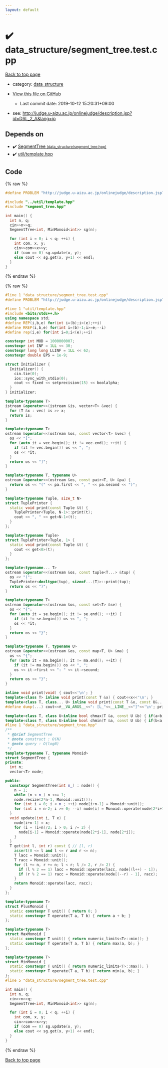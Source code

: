 ```yaml
---
layout: default
---
```


<!-- mathjax config similar to math.stackexchange -->
<script type="text/javascript" async
  src="https://cdnjs.cloudflare.com/ajax/libs/mathjax/2.7.5/MathJax.js?config=TeX-MML-AM_CHTML">
</script>
<script type="text/x-mathjax-config">
  MathJax.Hub.Config({
    TeX: { equationNumbers: { autoNumber: "AMS" }},
    tex2jax: {
      inlineMath: [ ['$','$'] ],
      processEscapes: true
    },
    "HTML-CSS": { matchFontHeight: false },
    displayAlign: "left",
    displayIndent: "2em"
  });
</script>

<script type="text/javascript" src="https://cdnjs.cloudflare.com/ajax/libs/jquery/3.4.1/jquery.min.js"></script>
<script src="https://cdn.jsdelivr.net/npm/jquery-balloon-js@1.1.2/jquery.balloon.min.js" integrity="sha256-ZEYs9VrgAeNuPvs15E39OsyOJaIkXEEt10fzxJ20+2I=" crossorigin="anonymous"></script>
<script type="text/javascript" src="../../assets/js/copy-button.js"></script>
<link rel="stylesheet" href="../../assets/css/copy-button.css" />


# :heavy_check_mark: data_structure/segment_tree.test.cpp

<a href="../../index.html">Back to top page</a>

* category: <a href="../../index.html#c8f6850ec2ec3fb32f203c1f4e3c2fd2">data_structure</a>
* <a href="{{ site.github.repository_url }}/blob/master/data_structure/segment_tree.test.cpp">View this file on GitHub</a>
    - Last commit date: 2019-10-12 15:20:31+09:00


* see: <a href="http://judge.u-aizu.ac.jp/onlinejudge/description.jsp?id=DSL_2_A&lang=jp">http://judge.u-aizu.ac.jp/onlinejudge/description.jsp?id=DSL_2_A&lang=jp</a>


## Depends on

* :heavy_check_mark: <a href="../../library/data_structure/segment_tree.hpp.html">SegmentTree <small>(data_structure/segment_tree.hpp)</small></a>
* :heavy_check_mark: <a href="../../library/util/template.hpp.html">util/template.hpp</a>


## Code

<a id="unbundled"></a>
{% raw %}
```cpp
#define PROBLEM "http://judge.u-aizu.ac.jp/onlinejudge/description.jsp?id=DSL_2_A&lang=jp"

#include "../util/template.hpp"
#include "segment_tree.hpp"

int main() {
  int n, q;
  cin>>n>>q;
  SegmentTree<int, MinMonoid<int>> sg(n);

  for (int i = 0; i < q; ++i) {
    int com, x, y;
    cin>>com>>x>>y;
    if (com == 0) sg.update(x, y);
    else cout << sg.get(x, y+1) << endl;
  }
}
```
{% endraw %}

<a id="bundled"></a>
{% raw %}
```cpp
#line 1 "data_structure/segment_tree.test.cpp"
#define PROBLEM "http://judge.u-aizu.ac.jp/onlinejudge/description.jsp?id=DSL_2_A&lang=jp"

#line 1 "util/template.hpp"
#include <bits/stdc++.h>
using namespace std;
#define REP(i,b,e) for(int i=(b);i<(e);++i)
#define RREP(i,b,e) for(int i=(b)-1;i>=e;--i)
#define rep(i,e) for(int i=0;i<(e);++i)

constexpr int MOD = 1000000007;
constexpr int INF = 1LL << 30;
constexpr long long LLINF = 1LL << 62;
constexpr double EPS = 1e-9;

struct Initializer {
  Initializer() {
    cin.tie(0);
    ios::sync_with_stdio(0);
    cout << fixed << setprecision(15) << boolalpha;
  }
} initializer;

template<typename T>
istream &operator>>(istream &is, vector<T> &vec) {
  for (T &x : vec) is >> x;
  return is;
}

template<typename T>
ostream &operator<<(ostream &os, const vector<T> &vec) {
  os << "[";
  for (auto it = vec.begin(); it != vec.end(); ++it) {
    if (it != vec.begin()) os << ", ";
    os << *it;
  }
  return os << "]";
}

template<typename T, typename U>
ostream &operator<<(ostream &os, const pair<T, U> &pa) {
  return os << "(" << pa.first << ", " << pa.second << ")";
}

template<typename Tuple, size_t N>
struct TuplePrinter {
  static void print(const Tuple &t) {
    TuplePrinter<Tuple, N-1>::print(t);
    cout << ", " << get<N-1>(t);
  }
};

template<typename Tuple>
struct TuplePrinter<Tuple, 1> {
  static void print(const Tuple &t) {
    cout << get<0>(t);
  }
};

template<typename... T>
ostream &operator<<(ostream &os, const tuple<T...> &tup) {
  os << "(";
  TuplePrinter<decltype(tup), sizeof...(T)>::print(tup);
  return os << ")";
}

template<typename T>
ostream &operator<<(ostream &os, const set<T> &se) {
  os << "{";
  for (auto it = se.begin(); it != se.end(); ++it) {
    if (it != se.begin()) os << ", ";
    os << *it;
  }
  return os << "}";
}

template<typename T, typename U>
ostream &operator<<(ostream &os, const map<T, U> &ma) {
  os << "{";
  for (auto it = ma.begin(); it != ma.end(); ++it) {
    if (it != ma.begin()) os << ", ";
    os << it->first << ": " << it->second;
  }
  return os << "}";
}

inline void print(void) { cout<<'\n'; }
template<class T> inline void print(const T &x) { cout<<x<<'\n'; }
template<class T, class... U> inline void print(const T &x, const U&... y) { cout<<x<<" "; print(y...); }
#define dump(...) cout<<#__VA_ARGS__<<": [L_"<<__LINE__<<"]"<<'\n'; print(__VA_ARGS__);cout<<'\n';

template<class T, class U>inline bool chmax(T &a, const U &b) { if(a<b){ a=b; return 1; } return 0; }
template<class T, class U>inline bool chmin(T &a, const U &b) { if(b<a){ a=b; return 1; } return 0; }
#line 1 "data_structure/segment_tree.hpp"
/**
 * @brief SegmentTree
 * @note construct : O(N)
 * @note query : O(logN)
 */
template<typename T, typename Monoid>
struct SegmentTree {
private:
  int n;
  vector<T> node;

public:
  constexpr SegmentTree(int n_) : node() {
    n = 1;
    while (n < n_) n <<= 1;
    node.resize(2*n-1, Monoid::unit());
    for (int i = 0; i < n_; ++i) node[i+n-1] = Monoid::unit();
    for (int i = n-2; i >= 0; --i) node[i] = Monoid::operate(node[2*i+1], node[2*i+2]);
  }
  void update(int i, T x) {
    node[i+n-1] = x;
    for (i = (i+n)/2; i > 0; i /= 2) {
      node[i-1] = Monoid::operate(node[2*i-1], node[2*i]);
    }
  }
  T get(int l, int r) const { // [l, r)
    assert(0 <= l and l <= r and r <= n);
    T lacc = Monoid::unit();
    T racc = Monoid::unit();
    for (l += n, r += n; l < r; l /= 2, r /= 2) {
      if (l % 2 == 1) lacc = Monoid::operate(lacc, node[(l++) - 1]);
      if (r % 2 == 1) racc = Monoid::operate(node[(--r) - 1], racc);
    }
    return Monoid::operate(lacc, racc);
  }
};

template<typename T>
struct PlusMonoid {
  static constexpr T unit() { return 0; }
  static constexpr T operate(T a, T b) { return a + b; }
};

template<typename T>
struct MaxMonoid {
  static constexpr T unit() { return numeric_limits<T>::min(); }
  static constexpr T operate(T a, T b) { return max(a, b); }
};

template<typename T>
struct MinMonoid {
  static constexpr T unit() { return numeric_limits<T>::max(); }
  static constexpr T operate(T a, T b) { return min(a, b); }
};
#line 5 "data_structure/segment_tree.test.cpp"

int main() {
  int n, q;
  cin>>n>>q;
  SegmentTree<int, MinMonoid<int>> sg(n);

  for (int i = 0; i < q; ++i) {
    int com, x, y;
    cin>>com>>x>>y;
    if (com == 0) sg.update(x, y);
    else cout << sg.get(x, y+1) << endl;
  }
}

```
{% endraw %}

<a href="../../index.html">Back to top page</a>

